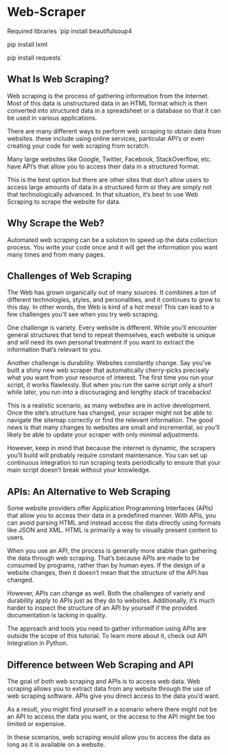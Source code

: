 # Web-Scraper
Required libraries
`pip install beautifulsoup4

 pip install lxml 
 
 pip install requests`

## What Is Web Scraping?

Web scraping is the process of gathering information from the Internet.
Most of this data is unstructured data in an HTML format which is then converted into structured data in a spreadsheet or a database so that it can be used in various applications. 

There are many different ways to perform web scraping to obtain data from websites. these include using online services, particular API’s or even creating your code for web scraping from scratch. 

Many large websites like Google, Twitter, Facebook, StackOverflow, etc. have API’s that allow you to access their data in a structured format. 

This is the best option but there are other sites that don’t allow users to access large amounts of data in a structured form or they are simply not that technologically advanced. In that situation, it’s best to use Web Scraping to scrape the website for data.

## Why Scrape the Web?

Automated web scraping can be a solution to speed up the data collection process. You write your code once and it will get the information you want many times and from many pages.

## Challenges of Web Scraping

The Web has grown organically out of many sources. It combines a ton of different technologies, styles, and personalities, and it continues to grow to this day. In other words, the Web is kind of a hot mess! This can lead to a few challenges you’ll see when you try web scraping.

One challenge is variety. Every website is different. While you’ll encounter general structures that tend to repeat themselves, each website is unique and will need its own personal treatment if you want to extract the information that’s relevant to you.

Another challenge is durability. Websites constantly change. Say you’ve built a shiny new web scraper that automatically cherry-picks precisely what you want from your resource of interest. The first time you run your script, it works flawlessly. But when you run the same script only a short while later, you run into a discouraging and lengthy stack of tracebacks!

This is a realistic scenario, as many websites are in active development. Once the site’s structure has changed, your scraper might not be able to navigate the sitemap correctly or find the relevant information. The good news is that many changes to websites are small and incremental, so you’ll likely be able to update your scraper with only minimal adjustments.

However, keep in mind that because the internet is dynamic, the scrapers you’ll build will probably require constant maintenance. You can set up continuous integration to run scraping tests periodically to ensure that your main script doesn’t break without your knowledge.

## APIs: An Alternative to Web Scraping

Some website providers offer Application Programming Interfaces (APIs) that allow you to access their data in a predefined manner. With APIs, you can avoid parsing HTML and instead access the data directly using formats like JSON and XML. HTML is primarily a way to visually present content to users.

When you use an API, the process is generally more stable than gathering the data through web scraping. That’s because APIs are made to be consumed by programs, rather than by human eyes. If the design of a website changes, then it doesn’t mean that the structure of the API has changed.

However, APIs can change as well. Both the challenges of variety and durability apply to APIs just as they do to websites. Additionally, it’s much harder to inspect the structure of an API by yourself if the provided documentation is lacking in quality.

The approach and tools you need to gather information using APIs are outside the scope of this tutorial. To learn more about it, check out API Integration in Python.

## Difference between Web Scraping and API

The goal of both web scraping and APIs is to access web data.
Web scraping allows you to extract data from any website through the use of web scraping software. APIs give you direct access to the data you’d want.

As a result, you might find yourself in a scenario where there might not be an API to access the data you want, or the access to the API might be too limited or expensive.

In these scenarios, web scraping would allow you to access the data as long as it is available on a website.
